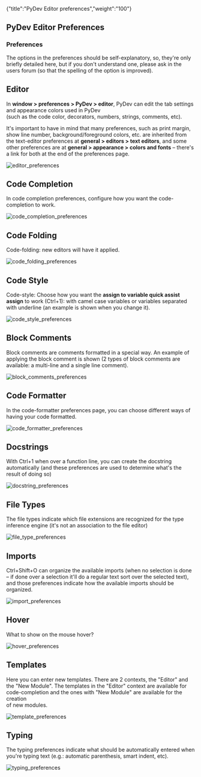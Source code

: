 {"title":"PyDev Editor preferences","weight":"100"} 

## PyDev Editor Preferences

### Preferences

The options in the preferences should be self-explanatory, so, they're only briefly detailed here, but if you don't understand one, please ask in the users forum (so that the spelling of the option is improved).

## Editor

In **window > preferences > PyDev > editor**, PyDev can edit the tab settings and appearance colors used in PyDev  
(such as the code color, decorators, numbers, strings, comments, etc).

It's important to have in mind that many preferences, such as print margin, show line number, background/foreground colors, etc. are inherited from the text-editor preferences at **general > editors > text editors**, and some other preferences are at **general > appearance > colors and fonts** – there's a link for both at the end of the preferences page.

![editor_preferences](/Images/appc/pydev.org/images/editor/editor_preferences.png)

## Code Completion

In code completion preferences, configure how you want the code-completion to work.

![code_completion_preferences](/Images/appc/pydev.org/images/editor/code_completion_preferences.png)

## Code Folding

Code-folding: new editors will have it applied.

![code_folding_preferences](/Images/appc/pydev.org/images/editor/code_folding_preferences.png)

## Code Style

Code-style: Choose how you want the **assign to variable quick assist assign** to work (Ctrl+1): with camel case variables or variables separated with underline (an example is shown when you change it).

![code_style_preferences](/Images/appc/pydev.org/images/editor/code_style_preferences.png)

## Block Comments

Block comments are comments formatted in a special way. An example of applying the block comment is shown (2 types of block comments are available: a multi-line and a single line comment).

![block_comments_preferences](/Images/appc/pydev.org/images/editor/block_comments_preferences.png)

## Code Formatter

In the code-formatter preferences page, you can choose different ways of having your code formatted.

![code_formatter_preferences](/Images/appc/pydev.org/images/editor/code_formatter_preferences.png)

## Docstrings

With Ctrl+1 when over a function line, you can create the docstring automatically (and these preferences are used to determine what's the result of doing so)

![docstring_preferences](/Images/appc/pydev.org/images/editor/docstring_preferences.png)

## File Types

The file types indicate which file extensions are recognized for the type inference engine (it's not an association to the file editor)

![file_type_preferences](/Images/appc/pydev.org/images/editor/file_type_preferences.png)

## Imports

Ctrl+Shift+O can organize the available imports (when no selection is done – if done over a selection it'll do a regular text sort over the selected text), and those preferences indicate how the available imports should be organized.

![import_preferences](/Images/appc/pydev.org/images/editor/import_preferences.png)

## Hover

What to show on the mouse hover?

![hover_preferences](/Images/appc/pydev.org/images/editor/hover_preferences.png)

## Templates

Here you can enter new templates. There are 2 contexts, the "Editor" and the "New Module". The templates in the "Editor" context are available for code-completion and the ones with "New Module" are available for the creation  
of new modules.

![template_preferences](/Images/appc/pydev.org/images/editor/template_preferences.png)

## Typing

The typing preferences indicate what should be automatically entered when you're typing text (e.g.: automatic parenthesis, smart indent, etc).

![typing_preferences](/Images/appc/pydev.org/images/editor/typing_preferences.png)